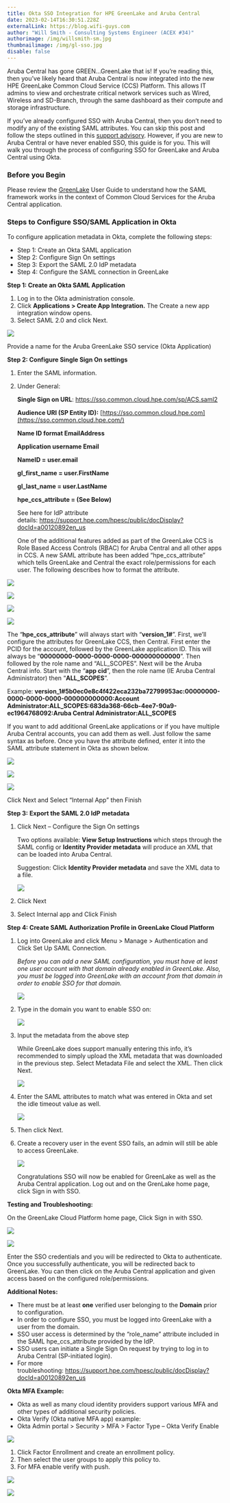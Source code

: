 ```yaml
---
title: Okta SSO Integration for HPE GreenLake and Aruba Central
date: 2023-02-14T16:30:51.228Z
externalLink: https://blog.wifi-guys.com
author: "Will Smith - Consulting Systems Engineer (ACEX #34)"
authorimage: /img/willsmith-sm.jpg
thumbnailimage: /img/gl-sso.jpg
disable: false
---
```

Aruba Central has gone GREEN…GreenLake that is! If you’re reading this, then you’ve likely heard that Aruba Central is now integrated into the new HPE GreenLake Common Cloud Service (CCS) Platform. This allows IT admins to view and orchestrate critical network services such as Wired, Wireless and SD-Branch, through the same dashboard as their compute and storage infrastructure.

If you’ve already configured SSO with Aruba Central, then you don’t need to modify any of the existing SAML attributes. You can skip this post and follow the steps outlined in this [support advisory](https://dnrnwf7jtrmzj.cloudfront.net/prod/public/acc-1-asp/nc-22550/ARUBA-SA-20220207-PLN602%20Aruba%20Central%20SSO%20Migration%20(Rev-1)-20220208-0020.pdf?Expires=1649743011&Policy=eyJTdGF0ZW1lbnQiOlt7IlJlc291cmNlIjoiaHR0cHM6Ly9kbnJud2Y3anRybXpqLmNsb3VkZnJvbnQubmV0L3Byb2QvcHVibGljL2FjYy0xLWFzcC9uYy0yMjU1MC9BUlVCQS1TQS0yMDIyMDIwNy1QTE42MDIgQXJ1YmEgQ2VudHJhbCBTU08gTWlncmF0aW9uIChSZXYtMSktMjAyMjAyMDgtMDAyMC5wZGYiLCJDb25kaXRpb24iOnsiRGF0ZUxlc3NUaGFuIjp7IkFXUzpFcG9jaFRpbWUiOjE2NDk3NDMwMTF9fX1dfQ__&Signature=ciAF48bi9yQUjLU7Rbq0mLpGHFL1CO2v5nHVy9hMl26k~muHL5QsboMvYBNt3QQJPhOKb1KPNFe3He55dA1Jal0TOWwn~Z2xhR1CAQKMBuNC7~51fZQOe9nziEi1VaoVDCj-7pq2B9sOdF8pwglhlGjEcQKzAT-EA55k40oMmkvtp301Wcf2nM5hPNcyuf0KsqbxVGpIkPXHkJakbVKA1vL2YiEaA~uEbRO8gIcIJ8SYxsZOef3VwwR~mg6MWPXGouKI5ZNimIuDTG39fe4Z7mGepBoNvjrAHPLauUXN~BsVENFH217K4n14KkdQBeHejDxde-FDYH4GpdxPYlRl0Q__&Key-Pair-Id=APKAJU5N2DC4BKLV5G4A). However, if you are new to Aruba Central or have never enabled SSO, this guide is for you. This will walk you through the process of configuring SSO for GreenLake and Aruba Central using Okta.

### Before you Begin

Please review the [GreenLake](https://support.hpe.com/hpesc/public/docDisplay?docId=a00120892en_us) User Guide to understand how the SAML framework works in the context of Common Cloud Services for the Aruba Central application.

### Steps to Configure SSO/SAML Application in Okta

To configure application metadata in Okta, complete the following steps:

* Step 1: Create an Okta SAML application
* Step 2: Configure Sign On settings
* Step 3: Export the SAML 2.0 IdP metadata
* Step 4: Configure the SAML connection in GreenLake

**Step 1: Create an Okta SAML Application**

1. Log in to the Okta administration console.
2. Click **Applications > Create App Integration.** The Create a new app integration window opens.
3. Select SAML 2.0 and click Next.

![](/img/image0.png)

Provide a name for the Aruba GreenLake SSO service (Okta Application)

**Step 2: Configure Single Sign On settings**

1. Enter the SAML information.
2. Under General:

   **Single Sign on URL**: <https://sso.common.cloud.hpe.com/sp/ACS.saml2>

   **Audience URI (SP Entity ID):** [https://sso.common.cloud.hpe.com](https://sso.common.cloud.hpe.com/)

   **Name ID format EmailAddress**

   **Application username Email**

   **NameID = user.email**

   **gl_first_name = user.FirstName**

   **gl_last_name = user.LastName**

   **hpe_ccs_attribute = (See Below)**

   See here for IdP attribute details: <https://support.hpe.com/hpesc/public/docDisplay?docId=a00120892en_us>

   One of the additional features added as part of the GreenLake CCS is Role Based Access Controls (RBAC) for Aruba Central and all other apps in CCS. A new SAML attribute has been added “hpe_ccs_attribute” which tells GreenLake and Central the exact role/permissions for each user. The following describes how to format the attribute.

![](/img/image1.png)

![](/img/image2.png)

![](/img/image3.png)

![](/img/image5.png)

The “**hpe_ccs_attribute**” will always start with “**version_1#**”. First, we’ll configure the attributes for GreenLake CCS, then Central. First enter the PCID for the account, followed by the GreenLake application ID. This will always be “**00000000-0000-0000-0000-000000000000**”. Then followed by the role name and “ALL_SCOPES”. Next will be the Aruba Central info. Start with the “**app cid**”, then the role name (IE Aruba Central Administrator) then “**ALL_SCOPES**”.

Example: **version_1#5b0ec0e8c4f422eca232ba72799953ac:00000000-0000-0000-0000-000000000000:Account Administrator:ALL_SCOPES:683da368-66cb-4ee7-90a9-ec1964768092:Aruba Central Administrator:ALL_SCOPES**

If you want to add additional GreenLake applications or if you have multiple Aruba Central accounts, you can add them as well. Just follow the same syntax as before. Once you have the attribute defined, enter it into the SAML attribute statement in Okta as shown below.

![](/img/image6.png)

![](/img/image7.png)

![](/img/image8.png)

Click Next and Select “Internal App” then Finish

**Step 3:** **Export the SAML 2.0 IdP metadata**

1. Click Next – Configure the Sign On settings

   Two options available: **View Setup Instructions** which steps through the SAML config or **Identity Provider metadata** will produce an XML that can be loaded into Aruba Central.

   Suggestion: Click **Identity Provider metadata** and save the XML data to a file.

   ![](/img/image9.png)
2. C﻿lick Next
3. Select Internal app and Click Finish

**Step 4: Create SAML Authorization Profile in GreenLake Cloud Platform**

1. Log into GreenLake and click Menu > Manage > Authentication and Click Set Up SAML Connection.

   *Before you can add a new SAML configuration, you must have at least one user account with that domain already enabled in GreenLake. Also, you must be logged into GreenLake with an account from that domain in order to enable SSO for that domain.*

   ![](/img/image10.png)
2. Type in the domain you want to enable SSO on:

   ![](/img/image11.png)
3. Input the metadata from the above step

   While GreenLake does support manually entering this info, it’s recommended to simply upload the XML metadata that was downloaded in the previous step. Select Metadata File and select the XML. Then click Next.

   ![](/img/image12.png)
4. Enter the SAML attributes to match what was entered in Okta and set the idle timeout value as well.

   ![](/img/image13.png)
5. Then click Next.
6. Create a recovery user in the event SSO fails, an admin will still be able to access GreenLake.

   ![](/img/image14.png)

   Congratulations SSO will now be enabled for GreenLake as well as the Aruba Central application. Log out and on the GrenLake home page, click Sign in with SSO.

**Testing and Troubleshooting:**

On the GreenLake Cloud Platform home page, Click Sign in with SSO.

![](/img/image15.png)

![](/img/image16.png)

Enter the SSO credentials and you will be redirected to Okta to authenticate. Once you successfully authenticate, you will be redirected back to GreenLake. You can then click on the Aruba Central application and given access based on the configured role/permissions.

**Additional Notes:**

* There must be at least **one** verified user belonging to the **Domain** prior to configuration.
* In order to configure SSO, you must be logged into GreenLake with a user from the domain.
* SSO user access is determined by the “role_name” attribute included in the SAML hpe_ccs_attribute provided by the IdP.
* SSO users can initiate a Single Sign On request by trying to log in to Aruba Central (SP-initiated login).
* For more troubleshooting: <https://support.hpe.com/hpesc/public/docDisplay?docId=a00120892en_us>

**Okta MFA Example:**

* Okta as well as many cloud identity providers support various MFA and other types of additional security policies.
* Okta Verify (Okta native MFA app) example:
* Okta Admin portal > Security > MFA > Factor Type – Okta Verify Enable

![](/img/image17.png)

1. Click Factor Enrollment and create an enrollment policy.
2. Then select the user groups to apply this policy to.
3. For MFA enable verify with push.

![](/img/image18.png)

![](/img/image19.jpeg)